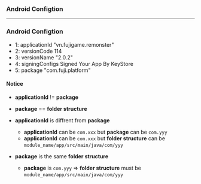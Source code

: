 ### Android Configtion
----------------------------------

### Android Configtion

* 1: applicationId "vn.fujigame.remonster"
* 2: versionCode 114
* 3: versionName "2.0.2"
* 4: signingConfigs Signed Your App By KeyStore
* 5: package "com.fuji.platform"

#### Notice
* **applicationId** != **package**
* **package** == **folder structure**
* **applicationId** is diffrent from **package**
  * **applicationId** can be `com.xxx` but **package** can be `com.yyy`
  * **applicationId** can be `com.xxx` but **folder structure** can be `module_name/app/src/main/java/com/yyy` 

* **package** is the same **folder structure**
  * **package** is `com.yyy` => **folder structure** must be `module_name/app/src/main/java/com/yyy`

